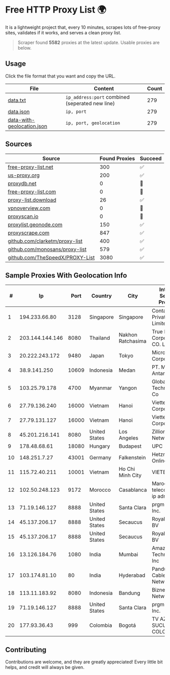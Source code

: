 
# Free HTTP Proxy List 🌍

It is a lightweight project that, every 10 minutes, scrapes lots of free-proxy sites, validates if it works, and serves a clean proxy list.


> Scraper found **5582** proxies at the latest update. Usable proxies are below.

## Usage

Click the file format that you want and copy the URL.


|File|Content|Count|
|----|-------|-----|
|[data.txt](https://raw.githubusercontent.com/themiralay/Proxy-List-World/master/data.txt)|`ip_address:port` combined (seperated new line)|279|
|[data.json](https://raw.githubusercontent.com/themiralay/Proxy-List-World/master/data.json)|`ip, port`|279|
|[data-with-geolocation.json](https://raw.githubusercontent.com/themiralay/Proxy-List-World/master/data-with-geolocation.json)|`ip, port, geolocation`|279|

## Sources

|Source|Found Proxies|Succeed|
|------|-------------|-------|
|[free-proxy-list.net](https://free-proxy-list.net)|300|✅|
|[us-proxy.org](https://www.us-proxy.org)|200|✅|
|[proxydb.net](http://proxydb.net)|0|🚫|
|[free-proxy-list.com](https://free-proxy-list.com/?page=&port=&type%5B%5D=http&type%5B%5D=https&up_time=0&search=Search)|0|🚫|
|[proxy-list.download](https://www.proxy-list.download/HTTP)|26|✅|
|[vpnoverview.com](https://vpnoverview.com/privacy/anonymous-browsing/free-proxy-servers)|0|🚫|
|[proxyscan.io](https://www.proxyscan.io)|0|🚫|
|[proxylist.geonode.com](https://proxylist.geonode.com/api/proxy-list?limit=300&page=1&sort_by=lastChecked&sort_type=desc&protocols=http,https)|150|✅|
|[proxyscrape.com](https://api.proxyscrape.com/v2/?request=displayproxies&protocol=http&timeout=10000&country=all&ssl=all&anonymity=all)|847|✅|
|[github.com/clarketm/proxy-list](https://raw.githubusercontent.com/clarketm/proxy-list/master/proxy-list-raw.txt)|400|✅|
|[github.com/monosans/proxy-list](https://raw.githubusercontent.com/monosans/proxy-list/main/proxies/http.txt)|579|✅|
|[github.com/TheSpeedX/PROXY-List](https://raw.githubusercontent.com/TheSpeedX/PROXY-List/master/http.txt)|3080|✅|


## Sample Proxies With Geolocation Info

|#|Ip|Port|Country|City|Internet Service Provider|
|-|--|----|-------|----|-------------------------|
|1|194.233.66.80|3128|Singapore|Singapore|Contabo Asia Private Limited|
|2|203.144.144.146|8080|Thailand|Nakhon Ratchasima|True Internet Corporation CO. Ltd.|
|3|20.222.243.172|9480|Japan|Tokyo|Microsoft Corporation|
|4|38.9.141.250|10609|Indonesia|Medan|PT. Media Antar Nusa|
|5|103.25.79.178|4700|Myanmar|Yangon|Global Technology Co|
|6|27.79.136.240|16000|Vietnam|Hanoi|Viettel Corporation|
|7|27.79.131.127|16000|Vietnam|Hanoi|Viettel Corporation|
|8|45.201.216.141|8080|United States|Los Angeles|Zillion Network Inc.|
|9|178.48.68.61|18080|Hungary|Budapest|UPC|
|10|148.251.7.27|43001|Germany|Falkenstein|Hetzner Online GmbH|
|11|115.72.40.211|10001|Vietnam|Ho Chi Minh City|VIETELmetro|
|12|102.50.248.123|9172|Morocco|Casablanca|Maroc telecom static ip adress|
|13|71.19.146.127|8888|United States|Santa Clara|prgmr.com, Inc.|
|14|45.137.206.17|8888|United States|Secaucus|RoyaleHosting BV|
|15|45.137.206.17|8888|United States|Secaucus|RoyaleHosting BV|
|16|13.126.184.76|1080|India|Mumbai|Amazon Technologies Inc|
|17|103.174.81.10|80|India|Hyderabad|Panduranga Cable & Networks|
|18|113.11.183.92|8080|Indonesia|Bandung|Biznet Networks|
|19|71.19.146.127|8888|United States|Santa Clara|prgmr.com, Inc.|
|20|177.93.36.43|999|Colombia|Bogotá|TV AZTECA SUCURSAL COLOMBIA|



## Contributing

Contributions are welcome, and they are greatly appreciated! Every
little bit helps, and credit will always be given.

